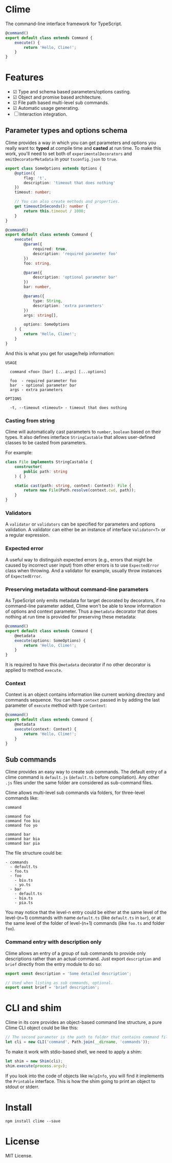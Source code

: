 # Clime

The command-line interface framework for TypeScript.

```ts
@command()
export default class extends Command {
    execute() {
        return 'Hello, Clime!';
    }
}
```

# Features

- ☑ Type and schema based parameters/options casting.
- ☑ Object and promise based architecture.
- ☑ File path based multi-level sub commands.
- ☑ Automatic usage generating.
- ☐ Interaction integration.

## Parameter types and options schema

Clime provides a way in which you can get parameters and options you really want to: **typed** at compile time and **casted** at run time.
To make this work, you'll need to set both of `experimentalDecorators` and `emitDecoratorMetadata` in your `tsconfig.json` to `true`.

```ts
export class SomeOptions extends Options {
    @option({
        flag: 't',
        description: 'timeout that does nothing'
    })
    timeout: number;

    // You can also create methods and properties.
    get timeoutInSeconds(): number {
        return this.timeout / 1000;
    }
}

@command()
export default class extends Command {
    execute(
        @param({
            required: true,
            description: 'required parameter foo'
        })
        foo: string,

        @param({
            description: 'optional parameter bar'
        })
        bar: number,

        @params({
            type: String,
            description: 'extra parameters'
        })
        args: string[],

        options: SomeOptions
    ) {
        return 'Hello, Clime!';
    }
}
```

And this is what you get for usage/help information:

```shell
USAGE

  command <foo> [bar] [...args] [...options]

  foo  - required parameter foo
  bar  - optional parameter bar
  args - extra parameters

OPTIONS

  -t, --timeout <timeout> - timeout that does nothing

```

### Casting from string

Clime will automatically cast parameters to `number`, `boolean` based on their types.
It also defines interface `StringCastable` that allows user-defined classes to be casted from parameters.

For example:

```ts
class File implements StringCastable {
    constructor(
        public path: string
    ) { }

    static cast(path: string, context: Context): File {
        return new File(Path.resolve(context.cwd, path));
    }
}
```

### Validators

A `validator` or `validators` can be specified for parameters and options validation.
A validator can either be an instance of interface `Validator<T>` or a regular expression.

### Expected error

A useful way to distinguish expected errors (e.g., errors that might be caused by incorrect user input) from other errors is to use `ExpectedError` class when throwing.
And a validator for example, usually throw instances of `ExpectedError`.

### Preserving metadata without command-line parameters

As TypeScript only emits metadata for target decorated by decorators, if no command-line parameter added, Clime won't be able to know information of options and context parameter.
Thus a `@metadata` decorator that does nothing at run time is provided for preserving these metadata:

```ts
@command()
export default class extends Command {
    @metadata
    execute(options: SomeOptions) {
        return 'Hello, Clime!';
    }
}
```

It is required to have this `@metadata` decorator if no other decorator is applied to method `execute`.

### Context

Context is an object contains information like current working directory and commands sequence.
You can have `context` passed in by adding the last parameter of `execute` method with type `Context`:

```ts
@command()
export default class extends Command {
    @metadata
    execute(context: Context) {
        return 'Hello, Clime!';
    }
}
```

## Sub commands

Clime provides an easy way to create sub commands. The default entry of a clime command is `default.js` (`default.ts` before compilation).
Any other `.js` files under the same folder are considered as sub-command files.

Clime allows multi-level sub commands via folders, for three-level commands like:

```text
command

command foo
command foo biu
command foo yo

command bar
command bar bia
command bar pia
```

The file structure could be:

```text
- commands
  - default.ts
  - foo.ts
  - foo
    - biu.ts
    - yo.ts
  - bar
    - default.ts
    - bia.ts
    - pia.ts
```

You may notice that the level-n entry could be either at the same level of the level-(n+1) commands with name `default.ts` (like `default.ts` in `bar`),
or at the same level of the folder of level-(n+1) commands (like `foo.ts` and folder `foo`).

### Command entry with description only

Clime allows an entry of a group of sub commands to provide only descriptions rather than an actual command.
Just export `description` and `brief` directly from the entry module to do so:

```ts
export const description = 'Some detailed description';

// Used when listing as sub commands, optional.
export const brief = 'brief description';
```

# CLI and shim

Clime in its core provides an object-based command line structure, a pure Clime CLI object could be like this:

```ts
// The second parameter is the path to folder that contains command files.
let cli = new CLI('command', Path.join(__dirname, 'commands'));
```

To make it work with stdio-based shell, we need to apply a shim:

```ts
let shim = new Shim(cli);
shim.execute(process.argv);
```

If you look into the code of objects like `HelpInfo`, you will find it implements the `Printable` interface.
This is how the shim going to print an object to stdout or stderr.

# Install

```shell
npm install clime --save
```

# License

MIT License.
